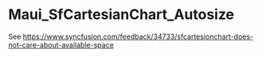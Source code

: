 # Maui_SfCartesianChart_Autosize

See https://www.syncfusion.com/feedback/34733/sfcartesionchart-does-not-care-about-available-space
